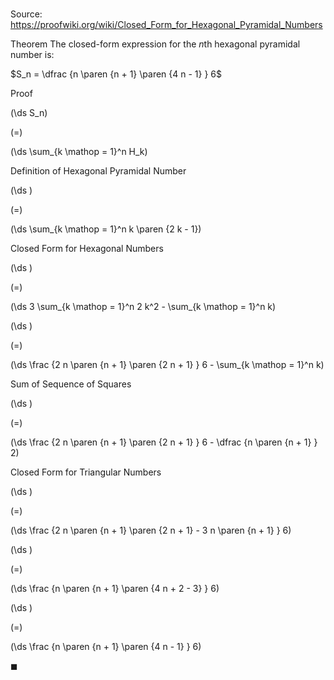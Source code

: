 # 

Source: https://proofwiki.org/wiki/Closed_Form_for_Hexagonal_Pyramidal_Numbers

Theorem
The closed-form expression for the $n$th hexagonal pyramidal number is:

$S_n = \dfrac {n \paren {n + 1} \paren {4 n - 1} } 6$


Proof













\(\ds S_n\)

\(=\)







\(\ds \sum_{k \mathop = 1}^n H_k\)





Definition of Hexagonal Pyramidal Number














\(\ds \)

\(=\)







\(\ds \sum_{k \mathop = 1}^n k \paren {2 k - 1}\)





Closed Form for Hexagonal Numbers














\(\ds \)

\(=\)







\(\ds 3 \sum_{k \mathop = 1}^n 2 k^2 - \sum_{k \mathop = 1}^n k\)




















\(\ds \)

\(=\)







\(\ds \frac {2 n \paren {n + 1} \paren {2 n + 1} } 6 - \sum_{k \mathop = 1}^n k\)





Sum of Sequence of Squares














\(\ds \)

\(=\)







\(\ds \frac {2 n \paren {n + 1} \paren {2 n + 1} } 6 - \dfrac {n \paren {n + 1} } 2\)





Closed Form for Triangular Numbers














\(\ds \)

\(=\)







\(\ds \frac {2 n \paren {n + 1} \paren {2 n + 1} - 3 n \paren {n + 1} } 6\)




















\(\ds \)

\(=\)







\(\ds \frac {n \paren {n + 1} \paren {4 n + 2 - 3} } 6\)




















\(\ds \)

\(=\)







\(\ds \frac {n \paren {n + 1} \paren {4 n - 1} } 6\)









$\blacksquare$





